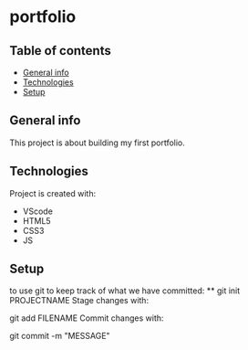 # portfolio

## Table of contents
* [General info](#general-info)
* [Technologies](#technologies)
* [Setup](#setup)

## General info
This project is about building my first portfolio.
	
## Technologies
Project is created with:
* VScode
* HTML5
* CSS3
* JS
	
## Setup
to use git to keep track of what we have committed:
**
git init PROJECTNAME
Stage changes with:

git add FILENAME
Commit changes with:

git commit -m "MESSAGE"
